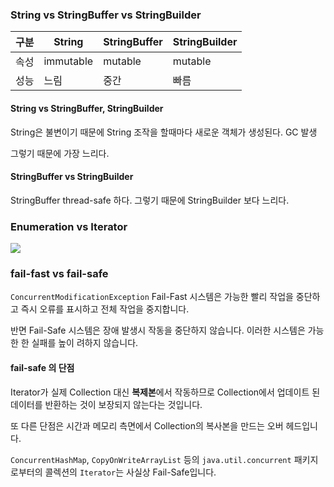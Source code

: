 ### String vs StringBuffer vs StringBuilder 

| 구분 | String    | StringBuffer | StringBuilder |
|------|-----------|--------------|---------------|
| 속성 | immutable | mutable      | mutable       |
| 성능 | 느림      | 중간         | 빠름          |

#### String vs StringBuffer, StringBuilder
String은 불변이기 때문에 String 조작을 할때마다 새로운 객체가 생성된다. GC 발생

그렇기 때문에 가장 느리다.

#### StringBuffer vs StringBuilder
StringBuffer thread-safe 하다. 
그렇기 때문에  StringBuilder 보다 느리다.

### Enumeration vs Iterator
![](https://javaconceptoftheday.com/wp-content/uploads/2016/01/EnumerationVsIterator.png?x70034)

### fail-fast vs fail-safe
`ConcurrentModificationException` Fail-Fast 시스템은 가능한 빨리 작업을 중단하고 즉시 오류를 표시하고 전체 작업을 중지합니다.

반면 Fail-Safe 시스템은 장애 발생시 작동을 중단하지 않습니다. 이러한 시스템은 가능한 한 실패를 높이 려하지 않습니다.

#### fail-safe 의 단점

Iterator가 실제 Collection 대신 **복제본**에서 작동하므로 Collection에서 업데이트 된 데이터를 반환하는 것이 보장되지 않는다는 것입니다.

또 다른 단점은 시간과 메모리 측면에서 Collection의 복사본을 만드는 오버 헤드입니다.

`ConcurrentHashMap`, `CopyOnWriteArrayList` 등의 `java.util.concurrent` 패키지로부터의 콜렉션의 `Iterator`는 사실상 Fail-Safe입니다.